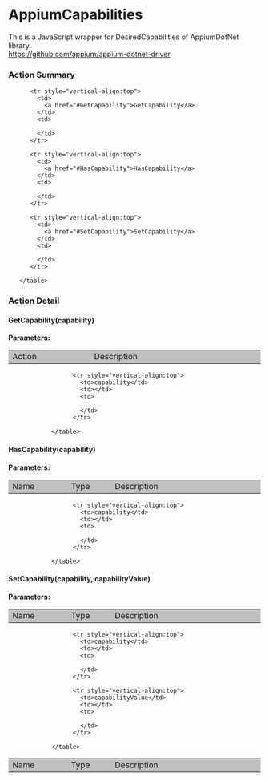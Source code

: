 

# AppiumCapabilities

This is a JavaScript wrapper for DesiredCapabilities of AppiumDotNet library.<br>https://github.com/appium/appium-dotnet-driver







<!-- ============================== property summary ========================== -->

	
<!-- ============================== action summary ========================== -->
	
	
	
### Action Summary

<table styleclass="Default" style="cell-padding:2px; border-width:0px; border-spacing:0px; border-collapse:collapse; cell-border-width:1px; border-color:#c0c0c0; border-style:solid;">
		  <tr style="vertical-align:top">
			<td  style="width:200px; background-color:#c0c0c0;">
			  Action
			</td>
			<td style="width:450px; background-color:#c0c0c0;">
			  Description
			</td>
		  </tr>
		 
		  <tr style="vertical-align:top">
			<td>
			  <a href="#GetCapability">GetCapability</a>
			</td>
			<td>
				
			</td>
		  </tr>
		
		  <tr style="vertical-align:top">
			<td>
			  <a href="#HasCapability">HasCapability</a>
			</td>
			<td>
				
			</td>
		  </tr>
		
		  <tr style="vertical-align:top">
			<td>
			  <a href="#SetCapability">SetCapability</a>
			</td>
			<td>
				
			</td>
		  </tr>
		
	   </table>
	
	

<!-- ============================== property detail ========================== -->
	
	
<!-- ============================== action detail ========================== -->
	
### Action Detail
		
<a name="GetCapability"></a>    
#### GetCapability(capability)



			
**Parameters:**

<table styleclass="Default" style="cell-padding:2px; border-width:0px; border-spacing:0px; border-collapse:collapse; cell-border-width:1px; border-color:#c0c0c0; border-style:solid;">
  <tr style="vertical-align:top">
	<td style="width:150px; background-color:#c0c0c0;">
	  Name
	</td>
	<td style="width:100px; background-color:#c0c0c0;">
	  Type
	</td>
	<td style="width:450px; background-color:#c0c0c0;">
	  Description
	</td>
  </tr>
				  
					  <tr style="vertical-align:top">
						<td>capability</td>
						<td></td>
						<td>
								
						</td>
					  </tr>
				  
				</table>
			
			
			
		
<a name="HasCapability"></a>    
#### HasCapability(capability)



			
**Parameters:**

<table styleclass="Default" style="cell-padding:2px; border-width:0px; border-spacing:0px; border-collapse:collapse; cell-border-width:1px; border-color:#c0c0c0; border-style:solid;">
  <tr style="vertical-align:top">
	<td style="width:150px; background-color:#c0c0c0;">
	  Name
	</td>
	<td style="width:100px; background-color:#c0c0c0;">
	  Type
	</td>
	<td style="width:450px; background-color:#c0c0c0;">
	  Description
	</td>
  </tr>
				  
					  <tr style="vertical-align:top">
						<td>capability</td>
						<td></td>
						<td>
								
						</td>
					  </tr>
				  
				</table>
			
			
			
		
<a name="SetCapability"></a>    
#### SetCapability(capability, capabilityValue)



			
**Parameters:**

<table styleclass="Default" style="cell-padding:2px; border-width:0px; border-spacing:0px; border-collapse:collapse; cell-border-width:1px; border-color:#c0c0c0; border-style:solid;">
  <tr style="vertical-align:top">
	<td style="width:150px; background-color:#c0c0c0;">
	  Name
	</td>
	<td style="width:100px; background-color:#c0c0c0;">
	  Type
	</td>
	<td style="width:450px; background-color:#c0c0c0;">
	  Description
	</td>
  </tr>
				  
					  <tr style="vertical-align:top">
						<td>capability</td>
						<td></td>
						<td>
								
						</td>
					  </tr>
				  
					  <tr style="vertical-align:top">
						<td>capabilityValue</td>
						<td></td>
						<td>
								
						</td>
					  </tr>
				  
				</table>
			
			
			
		
		


